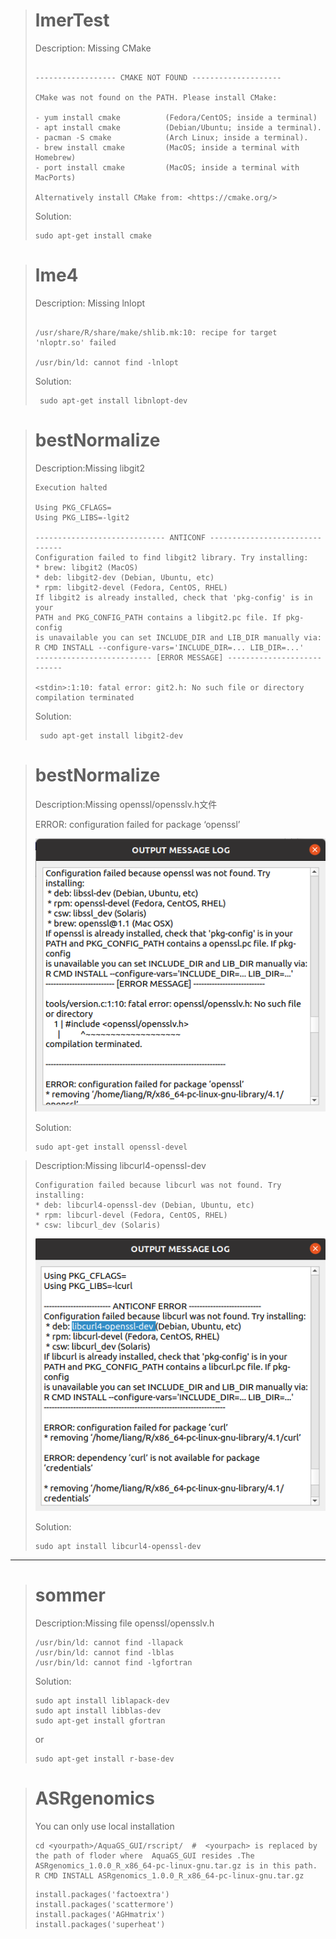 > # lmerTest
>
> Description: Missing CMake
>
> ```shell
>
> ------------------ CMAKE NOT FOUND --------------------
>
> CMake was not found on the PATH. Please install CMake:
>
> - yum install cmake          (Fedora/CentOS; inside a terminal)
> - apt install cmake          (Debian/Ubuntu; inside a terminal).
> - pacman -S cmake            (Arch Linux; inside a terminal).
> - brew install cmake         (MacOS; inside a terminal with Homebrew)
> - port install cmake         (MacOS; inside a terminal with MacPorts)
>
> Alternatively install CMake from: <https://cmake.org/>
> ```
>
> Solution:
>
> ```shell
> sudo apt-get install cmake
> ```

> # lme4
>
> Description: Missing lnlopt
>
> ```shell
>
> /usr/share/R/share/make/shlib.mk:10: recipe for target 'nloptr.so' failed
>
> /usr/bin/ld: cannot find -lnlopt
> ```
>
> Solution:
>
> ```shell
>  sudo apt-get install libnlopt-dev
> ```

> # bestNormalize
>
> Description:Missing libgit2
>
> ```shell
> Execution halted
>
> Using PKG_CFLAGS=
> Using PKG_LIBS=-lgit2
>
> ----------------------------- ANTICONF -------------------------------
> Configuration failed to find libgit2 library. Try installing:
> * brew: libgit2 (MacOS)
> * deb: libgit2-dev (Debian, Ubuntu, etc)
> * rpm: libgit2-devel (Fedora, CentOS, RHEL)
> If libgit2 is already installed, check that 'pkg-config' is in your
> PATH and PKG_CONFIG_PATH contains a libgit2.pc file. If pkg-config
> is unavailable you can set INCLUDE_DIR and LIB_DIR manually via:
> R CMD INSTALL --configure-vars='INCLUDE_DIR=... LIB_DIR=...'
> -------------------------- [ERROR MESSAGE] ---------------------------
>
> <stdin>:1:10: fatal error: git2.h: No such file or directory
> compilation terminated
> ```
>
> Solution:
>
> ```shell
>  sudo apt-get install libgit2-dev
> ```

> # bestNormalize
>
> Description:Missing openssl/opensslv.h文件
>
> ERROR: configuration failed for package ‘openssl’
>
> ![Image]('/../Pasted%20image%2020211027173536.png)
>
> Solution:
>
> ```shell
> sudo apt-get install openssl-devel
> ```

> Description:Missing libcurl4-openssl-dev
>
> ```
> Configuration failed because libcurl was not found. Try installing:
> * deb: libcurl4-openssl-dev (Debian, Ubuntu, etc)
> * rpm: libcurl-devel (Fedora, CentOS, RHEL)
> * csw: libcurl_dev (Solaris)
> ```
>
> ![Image](./Pasted%20image%2020211027175705.png)
>
> Solution:
>
> ```shell
> sudo apt install libcurl4-openssl-dev 
> ```

---

> # sommer
>
> Description:Missing file openssl/opensslv.h
>
> ```shell
> /usr/bin/ld: cannot find -llapack
> /usr/bin/ld: cannot find -lblas
> /usr/bin/ld: cannot find -lgfortran
> ```
>
> Solution:
>
> ```shell
> sudo apt install liblapack-dev
> sudo apt install libblas-dev
> sudo apt-get install gfortran
> ```
>
> or
>
> ```shell
> sudo apt-get install r-base-dev
> ```

> # ASRgenomics
>
> You can only use local installation
>
> ```
> cd <yourpath>/AquaGS_GUI/rscript/  #  <yourpach> is replaced by the path of floder where  AquaGS_GUI resides .The ASRgenomics_1.0.0_R_x86_64-pc-linux-gnu.tar.gz is in this path.
> R CMD INSTALL ASRgenomics_1.0.0_R_x86_64-pc-linux-gnu.tar.gz
> ```
> ```
> install.packages('factoextra')
> install.packages('scattermore')
> install.packages('AGHmatrix')
> install.packages('superheat')
> ```
